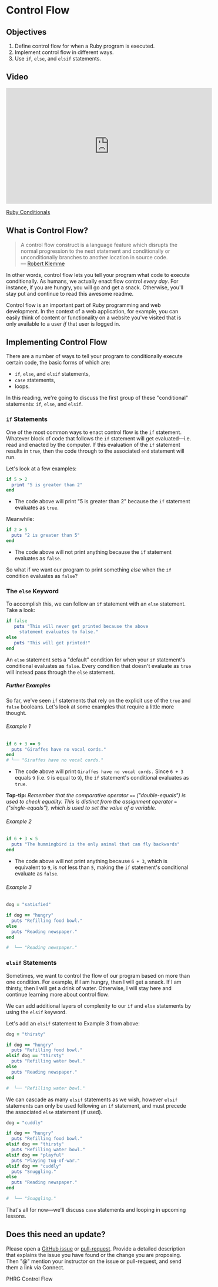 # Control Flow

## Objectives
1. Define control flow for when a Ruby program is executed.
2. Implement control flow in different ways.
3. Use `if`, `else`, and `elsif` statements.

## Video
<iframe width="560" height="315" src="https://www.youtube.com/embed/dcNgPOZCaBk" frameborder="0"
allowfullscreen></iframe><p><a href="https://www.youtube.com/watch?v=dcNgPOZCaBk">Ruby Conditionals</a></p>

## What is Control Flow?
> A control flow construct is a language feature which disrupts the normal progression to the next statement and conditionally or unconditionally branches to another location in source code.                                
> –– [Robert Klemme](http://blog.rubybestpractices.com/posts/rklemme/004-Control_Flow.html)

In other words, control flow lets you tell your program what code to execute conditionally. As humans, we actually enact flow control *every day*. For instance, if you are hungry, you will go and get a snack. Otherwise, you'll stay put and continue to read this awesome readme.

Control flow is an important part of Ruby programming and web development. In the context of a web application, for example, you can easily think of content or functionality on a website you've visited that is only available to a user *if* that user is logged in.

## Implementing Control Flow

There are a number of ways to tell your program to conditionally execute certain code, the basic forms of which are:

* `if`, `else`, and `elsif` statements,
* `case` statements,
* loops.

In this reading, we're going to discuss the first group of these "conditional" statements: `if`, `else`, and `elsif`.

### `if` Statements

One of the most common ways to enact control flow is the `if` statement. Whatever block of code that follows the `if` statement will get evaluated—i.e. read and enacted by the computer. If this evaluation of the `if` statement results in `true`, then the code through to the associated `end` statement will run.

Let's look at a few examples:

```ruby
if 5 > 2
  print "5 is greater than 2"
end
```
* The code above will print "5 is greater than 2" because the `if` statement evaluates as `true`.

Meanwhile:

```ruby
if 2 > 5
  puts "2 is greater than 5"
end
```
* The code above will not print anything because the `if` statement evaluates as `false`.

So what if we want our program to print something *else* when the `if` condition evaluates as `false`?

### The `else` Keyword

To accomplish this, we can follow an `if` statement with an `else` statement. Take a look:

```ruby
if false
   puts "This will never get printed because the above
     statement evaluates to false."
else
   puts "This will get printed!"
end
```

An `else` statement sets a "default" condition for when your `if` statement's conditional evaluates as `false`. Every condition that doesn't evaluate as `true` will instead pass through the `else` statement.

##### Further Examples

So far, we've seen `if` statements that rely on the explicit use of the `true` and `false` booleans. Let's look at some examples that require a little more thought.

###### Example 1

```ruby
if 6 + 3 == 9
  puts "Giraffes have no vocal cords."
end
# └── "Giraffes have no vocal cords."
```
* The code above will print `Giraffes have no vocal cords.` Since `6 + 3` equals `9` (i.e. `9` is equal to `9`), the `if` statement's conditional evaluates as `true`.

**Top-tip:** *Remember that the comparative operator* `==` *("double-equals") is used to check equality. This is distinct from the assignment operator* `=`*("single-equals"), which is used to set the value of a variable.*

###### Example 2

```ruby
if 6 + 3 < 5
  puts "The hummingbird is the only animal that can fly backwards"
end
```
* The code above will not print anything because `6 + 3`, which is equivalent to `9`, is *not* less than `5`, making the `if` statement's conditional evaluate as `false`.

###### Example 3

```ruby
dog = "satisfied"

if dog == "hungry"
  puts "Refilling food bowl."
else
  puts "Reading newspaper."
end

#  └── "Reading newspaper."
```
### `elsif` Statements

Sometimes, we want to control the flow of our program based on more than one condition. For example, if I am hungry, then I will get a snack. If I am thirsty, then I will get a drink of water. Otherwise, I will stay here and continue learning more about control flow.

We can add additional layers of complexity to our `if` and `else` statements by using the `elsif` keyword.

Let's add an `elsif` statement to Example 3 from above:

```ruby
dog = "thirsty"

if dog == "hungry"
  puts "Refilling food bowl."
elsif dog == "thirsty"
  puts "Refilling water bowl."
else
  puts "Reading newspaper."
end

#  └── "Refilling water bowl."
```

We can cascade as many `elsif` statements as we wish, however `elsif` statements can only be used following an `if` statement, and must precede the associated `else` statement (if used).

```ruby
dog = "cuddly"

if dog == "hungry"
  puts "Refilling food bowl."
elsif dog == "thirsty"
  puts "Refilling water bowl."
elsif dog == "playful"
  puts "Playing tug-of-war."
elsif dog == "cuddly"
  puts "Snuggling."
else
  puts "Reading newspaper."
end

#  └── "Snuggling."
```

That's all for now—we'll discuss `case` statements and looping in upcoming lessons.

## Does this need an update?

Please open a [GitHub issue](https://github.com/learn-co-curriculum/phrg-conditional-readme/pulls) or [pull-request](https://github.com/learn-co-curriculum/phrg-conditional-readme/pulls). Provide a detailed description that explains the issue you have found or the change you are proposing. Then "@" mention your instructor on the issue or pull-request, and send them a link via Connect.

<p data-visibility='hidden'>PHRG Control Flow</p>
